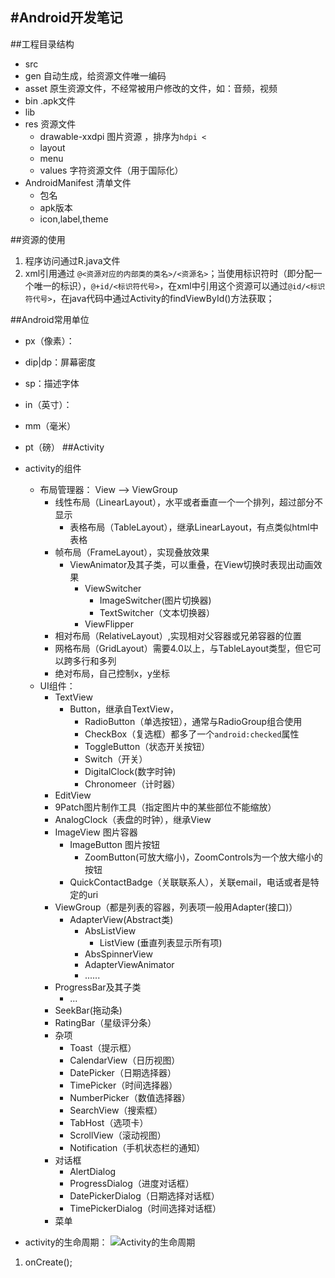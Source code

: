 #Android开发笔记
----------------------
##工程目录结构
- src
- gen 自动生成，给资源文件唯一编码
- asset 原生资源文件，不经常被用户修改的文件，如：音频，视频
- bin .apk文件
- lib
- res 资源文件
	- drawable-xxdpi 图片资源 ，排序为`hdpi < `
	- layout 
	- menu 
	- values 字符资源文件（用于国际化）
- AndroidManifest 清单文件
	- 包名
	- apk版本
	- icon,label,theme

##资源的使用
1. 程序访问通过R.java文件
2. xml引用通过 `@<资源对应的内部类的类名>/<资源名>`；当使用标识符时（即分配一个唯一的标识），`@+id/<标识符代号>`，在xml中引用这个资源可以通过`@id/<标识符代号>`，在java代码中通过Activity的findViewById()方法获取；

##Android常用单位
- px（像素）：
- dip|dp：屏幕密度
- sp：描述字体
- in（英寸）：
- mm（毫米）
- pt（磅）
##Activity
- activity的组件
	- 布局管理器： View --> ViewGroup
		- 线性布局（LinearLayout），水平或者垂直一个一个排列，超过部分不显示
			- 表格布局（TableLayout），继承LinearLayout，有点类似html中表格
		- 帧布局（FrameLayout），实现叠放效果
			- ViewAnimator及其子类，可以重叠，在View切换时表现出动画效果
				- ViewSwitcher
					- ImageSwitcher(图片切换器)
					- TextSwitcher（文本切换器）
				- ViewFlipper
		- 相对布局（RelativeLayout）,实现相对父容器或兄弟容器的位置
		- 网格布局（GridLayout）需要4.0以上，与TableLayout类型，但它可以跨多行和多列
		- 绝对布局，自己控制x，y坐标
	- UI组件：
		- TextView
			- Button，继承自TextView，
				- RadioButton（单选按钮），通常与RadioGroup组合使用
				- CheckBox（复选框）都多了一个`android:checked`属性
				- ToggleButton（状态开关按钮）
				- Switch（开关）
				- DigitalClock(数字时钟)
				- Chronomeer（计时器）
		- EditView
		- 9Patch图片制作工具（指定图片中的某些部位不能缩放）
		- AnalogClock（表盘的时钟），继承View
		- ImageView 图片容器
			- ImageButton 图片按钮
				- ZoomButton(可放大缩小)，ZoomControls为一个放大缩小的按钮
			- QuickContactBadge（关联联系人），关联email，电话或者是特定的uri
		- ViewGroup（都是列表的容器，列表项一般用Adapter(接口)）
			- AdapterView(Abstract类)
				- AbsListView
					- ListView (垂直列表显示所有项)
				- AbsSpinnerView
				- AdapterViewAnimator
				- ......
		- ProgressBar及其子类
			- ...
		- SeekBar(拖动条)
		- RatingBar（星级评分条）
		- 杂项
			- Toast（提示框）
			- CalendarView（日历视图）
			- DatePicker（日期选择器）
			- TimePicker（时间选择器）
			- NumberPicker（数值选择器）
			- SearchView（搜索框）
			- TabHost（选项卡）
			- ScrollView（滚动视图）
			- Notification（手机状态栏的通知）
		- 对话框
			- AlertDialog
			- ProgressDialog（进度对话框）
			- DatePickerDialog（日期选择对话框）
			- TimePickerDialog（时间选择对话框）
		- 菜单

- activity的生命周期：
![Activity的生命周期](http://wear.techbrood.com/images/activity_lifecycle.png)
1. onCreate();










